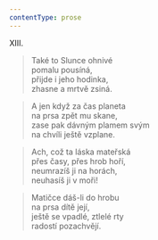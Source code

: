 ```yaml
---
contentType: prose
---
```


XIII.

> Také to Slunce ohnivé  
> pomalu pousíná,  
> přijde i jeho hodinka,  
> zhasne a mrtvě zsiná.

> A jen když za čas planeta  
> na prsa zpět mu skane,  
> zase pak dávným plamem svým  
> na chvíli ještě vzplane.

> Ach, což ta láska mateřská  
> přes časy, přes hrob hoří,  
> neumrazíš ji na horách,  
> neuhasíš ji v moři!

> Matičce dáš-li do hrobu  
> na prsa dítě její,  
> ještě se vpadlé, ztlelé rty  
> radostí pozachvějí.
